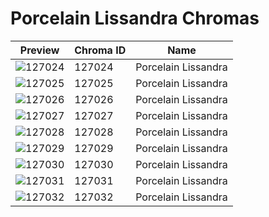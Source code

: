 # Porcelain Lissandra Chromas

| Preview | Chroma ID | Name |
|---------|-----------|------|
| ![127024](https://raw.communitydragon.org/latest/plugins/rcp-be-lol-game-data/global/default/v1/champion-chroma-images/127/127024.png) | 127024 | Porcelain Lissandra |
| ![127025](https://raw.communitydragon.org/latest/plugins/rcp-be-lol-game-data/global/default/v1/champion-chroma-images/127/127025.png) | 127025 | Porcelain Lissandra |
| ![127026](https://raw.communitydragon.org/latest/plugins/rcp-be-lol-game-data/global/default/v1/champion-chroma-images/127/127026.png) | 127026 | Porcelain Lissandra |
| ![127027](https://raw.communitydragon.org/latest/plugins/rcp-be-lol-game-data/global/default/v1/champion-chroma-images/127/127027.png) | 127027 | Porcelain Lissandra |
| ![127028](https://raw.communitydragon.org/latest/plugins/rcp-be-lol-game-data/global/default/v1/champion-chroma-images/127/127028.png) | 127028 | Porcelain Lissandra |
| ![127029](https://raw.communitydragon.org/latest/plugins/rcp-be-lol-game-data/global/default/v1/champion-chroma-images/127/127029.png) | 127029 | Porcelain Lissandra |
| ![127030](https://raw.communitydragon.org/latest/plugins/rcp-be-lol-game-data/global/default/v1/champion-chroma-images/127/127030.png) | 127030 | Porcelain Lissandra |
| ![127031](https://raw.communitydragon.org/latest/plugins/rcp-be-lol-game-data/global/default/v1/champion-chroma-images/127/127031.png) | 127031 | Porcelain Lissandra |
| ![127032](https://raw.communitydragon.org/latest/plugins/rcp-be-lol-game-data/global/default/v1/champion-chroma-images/127/127032.png) | 127032 | Porcelain Lissandra |